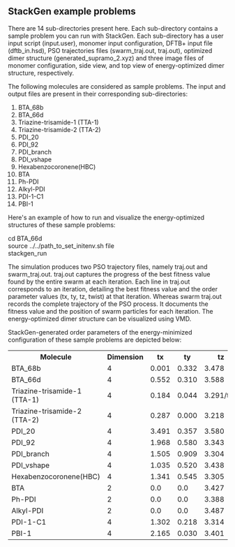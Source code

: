 
<h2>StackGen example problems</h2>

There are 14 sub-directories present here. Each sub-directory contains a sample problem you can run with StackGen. 
Each sub-directory has a user input script (input.user), monomer input configuration, DFTB+ input file (dftb_in.hsd), PSO trajectories files (swarm_traj.out, traj.out), optimized dimer structure (generated_supramo_2.xyz) and three image files of monomer configuration, side view, and top view of energy-optimized dimer structure, respectively.

The following molecules are considered as sample problems. The input and output files are present in their corresponding sub-directories:
<ol>
  <li>BTA_68b</li>
  <li>BTA_66d </li>
  <li>Triazine-trisamide-1 (TTA-1) </li>
  <li>Triazine-trisamide-2 (TTA-2)</li>
  <li>PDI_20</li>
  <li>PDI_92</li>
  <li>PDI_branch</li>
  <li>PDI_vshape</li>
  <li>Hexabenzocoronene(HBC)</li>
  <li>BTA</li>
  <li>Ph-PDI</li>
  <li>Alkyl-PDI</li>
  <li>PDI-1-C1</li>
  <li>PBI-1 </li>
   
</ol>  

Here's an example of how to run and visualize the energy-optimized structures of these sample problems:


cd BTA_66d </br>
source ../../path_to_set_initenv.sh file </br>
stackgen_run  </br>

The simulation produces two PSO trajectory files, namely traj.out and swarm_traj.out. traj.out captures the progress of the best fitness value found by the entire swarm at each iteration. Each line in traj.out corresponds to an iteration, detailing the best fitness value and the order parameter values (tx, ty, tz, twist) at that iteration. Whereas swarm traj.out records the complete trajectory of the PSO process. It documents the fitness value and the position of swarm particles for each iteration.
The energy-optimized dimer structure can be visualized using VMD.

StackGen-generated order parameters of the energy-minimized configuration of these sample problems are depicted below:
<table>
 <tr>
    <th>Molecule</th>
    <th>Dimension</th>
    <th>tx</th>
    <th>ty</th>
    <th>tz</th>
    <th>&#952;</th>
    <tr>
    <td>BTA_68b</td>
    <td>4</td>
    <td>0.001</td>
    <td>0.332	</td>
    <td>3.478</td>
    <td>-65.428</td>
  </tr>
   <tr>
    <td>BTA_66d</td>
    <td>4</td>
    <td>0.552	</td>
    <td>0.310</td>
    <td>3.588</td>
    <td>-57.817</td>
  </tr>
  <tr>
    <td>Triazine-trisamide-1 (TTA-1)</td>
    <td>4</td>
    <td>0.184</td>
    <td>0.044</td>
    <td>3.291/td>
    <td>-31.013<</td>
  </tr>
  <tr>
    <td>Triazine-trisamide-2 (TTA-2)</td>
    <td>4</td>
    <td>0.287</td>
    <td>0.000 </td>
    <td>3.218</td>
    <td>-31.295</td>
  </tr>
   <tr>
    <td>PDI_20</td>
    <td>4</td>
    <td> 3.491	</td>
    <td> 0.357</td>
    <td>3.580</td>
    <td>0.003</td>
  </tr>
  <tr>
    <td>PDI_92</td>
    <td>4</td>
    <td>1.968	</td>
    <td> 0.580</td>
    <td>3.343</td>
    <td>-37.069</td>
  </tr>
   <tr>
    <td>PDI_branch</td>
    <td>4</td>
    <td> 1.505</td>
    <td>0.909 </td>
    <td>3.304</td>
    <td>-32.655</td>
  </tr>
    <tr>
    <td>PDI_vshape</td>
    <td>4</td>
    <td>1.035	</td>
    <td> 0.520</td>
    <td>3.438</td>
    <td>-39.749</td>
  </tr>
   <tr>
    <td>Hexabenzocoronene(HBC)</td>
    <td>4</td>
    <td>1.341	</td>
    <td>0.545</td>
    <td>3.305	</td>
    <td>-59.200</td>
  </tr>
   <tr>
    <td>BTA</td>
    <td>2</td>
    <td>0.0 </td>
    <td>0.0 </td>
    <td>3.427</td>
    <td>296.642</td>
  </tr>
   <tr>
    <td>Ph-PDI</td>
    <td>2</td>
    <td>0.0</td>
    <td>0.0</td>
    <td>3.388</td>
    <td>349.073</td>
  </tr>
    <tr>
    <td>Alkyl-PDI </td>
    <td>2</td>
    <td>0.0</td>
    <td>0.0 </td>
    <td>3.487  </td>
    <td>29.872</td>
  </tr>
  <tr>
    <td>PDI-1-C1</td>
    <td>4</td>
    <td>1.302 </td>
    <td>0.218</td>
    <td>3.314</td>
    <td>-20.991</td>
  </tr>
  <tr>
    <td>PBI-1</td>
    <td>4</td>
    <td>2.165</td>
    <td>0.030</td>
    <td>3.401</td>
    <td>19.988</td>
  </tr>

   
</tr>
</table>
